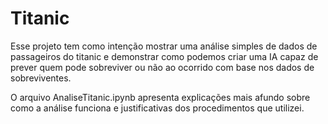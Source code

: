 # Titanic

Esse projeto tem como intenção mostrar uma análise simples de dados de passageiros do titanic e demonstrar como podemos criar uma IA capaz de prever quem pode sobreviver ou não ao ocorrido com base nos dados de sobreviventes.

O arquivo AnaliseTitanic.ipynb apresenta explicações mais afundo sobre como a análise funciona e justificativas dos procedimentos que utilizei.
